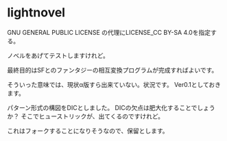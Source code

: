 # lightnovel

GNU GENERAL PUBLIC LICENSE
の代理にLICENSE_CC BY-SA 4.0を指定する。

ノベルをあげてテストしますけれど。

最終目的はSFとのファンタジーの相互変換プログラムが完成すればよいです。

そういった意味では、現状α版すら出来ていない。状況です。
Ver0.1としておきます。

パターン形式の構図をDICとしました。
DICの欠点は肥大化することでしょうか？
そこでヒューストリックが、出てくるのですけれど。

これはフォークすることになりそうなので、保留とします。
